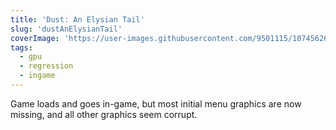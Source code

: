 ```yaml
---
title: 'Dust: An Elysian Tail'
slug: 'dustAnElysianTail'
coverImage: 'https://user-images.githubusercontent.com/9501115/107456269-c82a5680-6b47-11eb-9396-ba15287f60e0.png'
tags:
  - gpu
  - regression
  - ingame
---
```


Game loads and goes in-game, but most initial menu graphics are now missing, and all other graphics seem corrupt.
